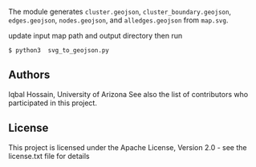 The module generates    `cluster.geojson`,    `cluster_boundary.geojson`,     `edges.geojson`,   `nodes.geojson`,  and   `alledges.geojson` from `map.svg`.

update input map path and output directory then run 

```
$ python3  svg_to_geojson.py
```


## Authors
Iqbal Hossain, University of Arizona
See also the list of contributors who participated in this project.

## License
This project is licensed under the Apache License, Version 2.0 - see the license.txt file for details
